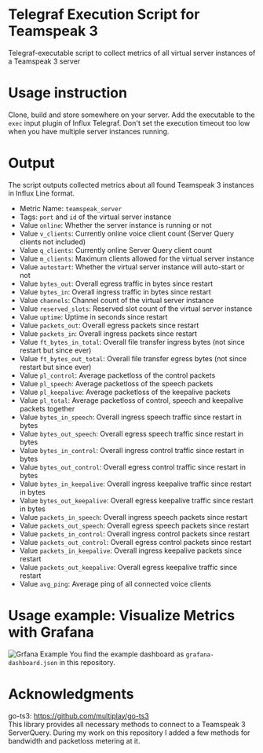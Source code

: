 # Telegraf Execution Script for Teamspeak 3
Telegraf-executable script to collect metrics of all virtual server instances of a Teamspeak 3 server

# Usage instruction
Clone, build and store somewhere on your server. Add the executable to the `exec` input plugin of Influx Telegraf. Don't set the execution timeout too low when you have multiple server instances running.

# Output
The script outputs collected metrics about all found Teamspeak 3 instances in Influx Line format.

- Metric Name: `teamspeak_server`
- Tags: `port` and `id` of the virtual server instance
- Value `online`: Whether the server instance is running or not
- Value `v_clients`: Currently online voice client count (Server Query clients not included)
- Value `q_clients`: Currently online Server Query client count
- Value `m_clients`: Maximum clients allowed for the virtual server instance
- Value `autostart`: Whether the virtual server instance will auto-start or not
- Value `bytes_out`: Overall egress traffic in bytes since restart
- Value `bytes_in`: Overall ingress traffic in bytes since restart
- Value `channels`: Channel count of the virtual server instance
- Value `reserved_slots`: Reserved slot count of the virtual server instance
- Value `uptime`: Uptime in seconds since restart
- Value `packets_out`: Overall egress packets since restart
- Value `packets_in`: Overall ingress packets since restart
- Value `ft_bytes_in_total`: Overall file transfer ingress bytes (not since restart but since ever)
- Value `ft_bytes_out_total`: Overall file transfer egress bytes (not since restart but since ever)
- Value `pl_control`: Average packetloss of the control packets
- Value `pl_speech`: Average packetloss of the speech packets
- Value `pl_keepalive`: Average packetloss of the keepalive packets
- Value `pl_total`: Average packetloss of control, speech and keepalive packets together
- Value `bytes_in_speech`: Overall ingress speech traffic since restart in bytes
- Value `bytes_out_speech`: Overall egress speech traffic since restart in bytes
- Value `bytes_in_control`: Overall ingress control traffic since restart in bytes
- Value `bytes_out_control`: Overall egress control traffic since restart in bytes
- Value `bytes_in_keepalive`: Overall ingress keepalive traffic since restart in bytes
- Value `bytes_out_keepalive`: Overall egress keepalive traffic since restart in bytes
- Value `packets_in_speech`: Overall ingress speech packets since restart
- Value `packets_out_speech`: Overall egress speech packets since restart
- Value `packets_in_control`: Overall ingress control packets since restart
- Value `packets_out_control`: Overall egress control packets since restart
- Value `packets_in_keepalive`: Overall ingress keepalive packets since restart
- Value `packets_out_keepalive`: Overall egress keepalive traffic since restart
- Value `avg_ping`: Average ping of all connected voice clients

# Usage example: Visualize Metrics with Grafana
![Grfana Example](https://i.gyazo.com/f6f5e28fbb8ea56c8cacedacc64bd6b8.png)
You find the example dashboard as `grafana-dashboard.json` in this repository.

# Acknowledgments
go-ts3: https://github.com/multiplay/go-ts3  
This library provides all necessary methods to connect to a Teamspeak 3 ServerQuery. During my work on this repository I added a few methods for bandwidth and packetloss metering at it.

